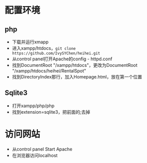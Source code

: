 # 配置环境

## php
* 下载并运行xmapp
* 进入xampp/htdocs，`git clone https://github.com/IvySYChen/heihei.git`
* 从control panel打开Apache的config - httpd.conf
* 找到DocumentRoot "/xampp/htdocs"，更改为DocumentRoot "/xampp/htdocs/heihei/RentalSpot"
* 找到DirectoryIndex那行，加入Homepage.html，放在第一个位置

## Sqlite3
* 打开xampp/php/php
* 找到extension=sqlite3，把前面的;去掉

# 访问网站

* 从control panel Start Apache
* 在浏览器访问localhost
